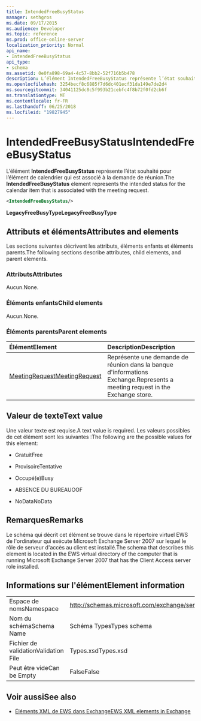 ```yaml
---
title: IntendedFreeBusyStatus
manager: sethgros
ms.date: 09/17/2015
ms.audience: Developer
ms.topic: reference
ms.prod: office-online-server
localization_priority: Normal
api_name:
- IntendedFreeBusyStatus
api_type:
- schema
ms.assetid: 0e0fa898-69a4-4c57-8bb2-52f716b5b478
description: L’élément IntendedFreeBusyStatus représente l’état souhaité pour l’élément de calendrier qui est associé à la demande de réunion.
ms.openlocfilehash: 3254becf8c6885f7d6dc401ecf31da149e7de2d4
ms.sourcegitcommit: 34041125dc8c5f993b21cebfc4f8b72f0fd2cb6f
ms.translationtype: MT
ms.contentlocale: fr-FR
ms.lasthandoff: 06/25/2018
ms.locfileid: "19827945"
---
```

# <a name="intendedfreebusystatus"></a><span data-ttu-id="73c77-103">IntendedFreeBusyStatus</span><span class="sxs-lookup"><span data-stu-id="73c77-103">IntendedFreeBusyStatus</span></span>

<span data-ttu-id="73c77-104">L’élément **IntendedFreeBusyStatus** représente l’état souhaité pour l’élément de calendrier qui est associé à la demande de réunion.</span><span class="sxs-lookup"><span data-stu-id="73c77-104">The **IntendedFreeBusyStatus** element represents the intended status for the calendar item that is associated with the meeting request.</span></span> 
  
```xml
<IntendedFreeBusyStatus/>
```

 <span data-ttu-id="73c77-105">**LegacyFreeBusyType**</span><span class="sxs-lookup"><span data-stu-id="73c77-105">**LegacyFreeBusyType**</span></span>
## <a name="attributes-and-elements"></a><span data-ttu-id="73c77-106">Attributs et éléments</span><span class="sxs-lookup"><span data-stu-id="73c77-106">Attributes and elements</span></span>

<span data-ttu-id="73c77-107">Les sections suivantes décrivent les attributs, éléments enfants et éléments parents.</span><span class="sxs-lookup"><span data-stu-id="73c77-107">The following sections describe attributes, child elements, and parent elements.</span></span>
  
### <a name="attributes"></a><span data-ttu-id="73c77-108">Attributs</span><span class="sxs-lookup"><span data-stu-id="73c77-108">Attributes</span></span>

<span data-ttu-id="73c77-109">Aucun.</span><span class="sxs-lookup"><span data-stu-id="73c77-109">None.</span></span>
  
### <a name="child-elements"></a><span data-ttu-id="73c77-110">Éléments enfants</span><span class="sxs-lookup"><span data-stu-id="73c77-110">Child elements</span></span>

<span data-ttu-id="73c77-111">Aucun.</span><span class="sxs-lookup"><span data-stu-id="73c77-111">None.</span></span>
  
### <a name="parent-elements"></a><span data-ttu-id="73c77-112">Éléments parents</span><span class="sxs-lookup"><span data-stu-id="73c77-112">Parent elements</span></span>

|<span data-ttu-id="73c77-113">**Élément**</span><span class="sxs-lookup"><span data-stu-id="73c77-113">**Element**</span></span>|<span data-ttu-id="73c77-114">**Description**</span><span class="sxs-lookup"><span data-stu-id="73c77-114">**Description**</span></span>|
|:-----|:-----|
|[<span data-ttu-id="73c77-115">MeetingRequest</span><span class="sxs-lookup"><span data-stu-id="73c77-115">MeetingRequest</span></span>](meetingrequest.md) <br/> |<span data-ttu-id="73c77-116">Représente une demande de réunion dans la banque d'informations Exchange.</span><span class="sxs-lookup"><span data-stu-id="73c77-116">Represents a meeting request in the Exchange store.</span></span>  <br/> |
   
## <a name="text-value"></a><span data-ttu-id="73c77-117">Valeur de texte</span><span class="sxs-lookup"><span data-stu-id="73c77-117">Text value</span></span>

<span data-ttu-id="73c77-118">Une valeur texte est requise.</span><span class="sxs-lookup"><span data-stu-id="73c77-118">A text value is required.</span></span> <span data-ttu-id="73c77-119">Les valeurs possibles de cet élément sont les suivantes :</span><span class="sxs-lookup"><span data-stu-id="73c77-119">The following are the possible values for this element:</span></span>
  
- <span data-ttu-id="73c77-120">Gratuit</span><span class="sxs-lookup"><span data-stu-id="73c77-120">Free</span></span>
    
- <span data-ttu-id="73c77-121">Provisoire</span><span class="sxs-lookup"><span data-stu-id="73c77-121">Tentative</span></span>
    
- <span data-ttu-id="73c77-122">Occupé(e)</span><span class="sxs-lookup"><span data-stu-id="73c77-122">Busy</span></span>
    
- <span data-ttu-id="73c77-123">ABSENCE DU BUREAU</span><span class="sxs-lookup"><span data-stu-id="73c77-123">OOF</span></span>
    
- <span data-ttu-id="73c77-124">NoData</span><span class="sxs-lookup"><span data-stu-id="73c77-124">NoData</span></span>
    
## <a name="remarks"></a><span data-ttu-id="73c77-125">Remarques</span><span class="sxs-lookup"><span data-stu-id="73c77-125">Remarks</span></span>

<span data-ttu-id="73c77-126">Le schéma qui décrit cet élément se trouve dans le répertoire virtuel EWS de l'ordinateur qui exécute Microsoft Exchange Server 2007 sur lequel le rôle de serveur d'accès au client est installé.</span><span class="sxs-lookup"><span data-stu-id="73c77-126">The schema that describes this element is located in the EWS virtual directory of the computer that is running Microsoft Exchange Server 2007 that has the Client Access server role installed.</span></span>
  
## <a name="element-information"></a><span data-ttu-id="73c77-127">Informations sur l'élément</span><span class="sxs-lookup"><span data-stu-id="73c77-127">Element information</span></span>

|||
|:-----|:-----|
|<span data-ttu-id="73c77-128">Espace de noms</span><span class="sxs-lookup"><span data-stu-id="73c77-128">Namespace</span></span>  <br/> |http://schemas.microsoft.com/exchange/services/2006/types  <br/> |
|<span data-ttu-id="73c77-129">Nom du schéma</span><span class="sxs-lookup"><span data-stu-id="73c77-129">Schema Name</span></span>  <br/> |<span data-ttu-id="73c77-130">Schéma Types</span><span class="sxs-lookup"><span data-stu-id="73c77-130">Types schema</span></span>  <br/> |
|<span data-ttu-id="73c77-131">Fichier de validation</span><span class="sxs-lookup"><span data-stu-id="73c77-131">Validation File</span></span>  <br/> |<span data-ttu-id="73c77-132">Types.xsd</span><span class="sxs-lookup"><span data-stu-id="73c77-132">Types.xsd</span></span>  <br/> |
|<span data-ttu-id="73c77-133">Peut être vide</span><span class="sxs-lookup"><span data-stu-id="73c77-133">Can be Empty</span></span>  <br/> |<span data-ttu-id="73c77-134">False</span><span class="sxs-lookup"><span data-stu-id="73c77-134">False</span></span>  <br/> |
   
## <a name="see-also"></a><span data-ttu-id="73c77-135">Voir aussi</span><span class="sxs-lookup"><span data-stu-id="73c77-135">See also</span></span>



- [<span data-ttu-id="73c77-136">Éléments XML de EWS dans Exchange</span><span class="sxs-lookup"><span data-stu-id="73c77-136">EWS XML elements in Exchange</span></span>](ews-xml-elements-in-exchange.md)

